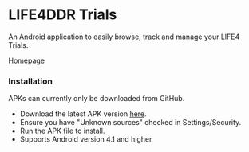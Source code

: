 # LIFE4DDR Trials
An Android application to easily browse, track and manage your LIFE4 Trials.

[Homepage](http://life4ddr.com)

### Installation
APKs can currently only be downloaded from GitHub.
- Download the latest APK version [here](https://github.com/PerrigoGames/Life4DDR-Trials/releases/download/v0.4.1/Life4Trials_0_4_1.apk).
- Ensure you have "Unknown sources" checked in Settings/Security.
- Run the APK file to install.
- Supports Android version 4.1 and higher
